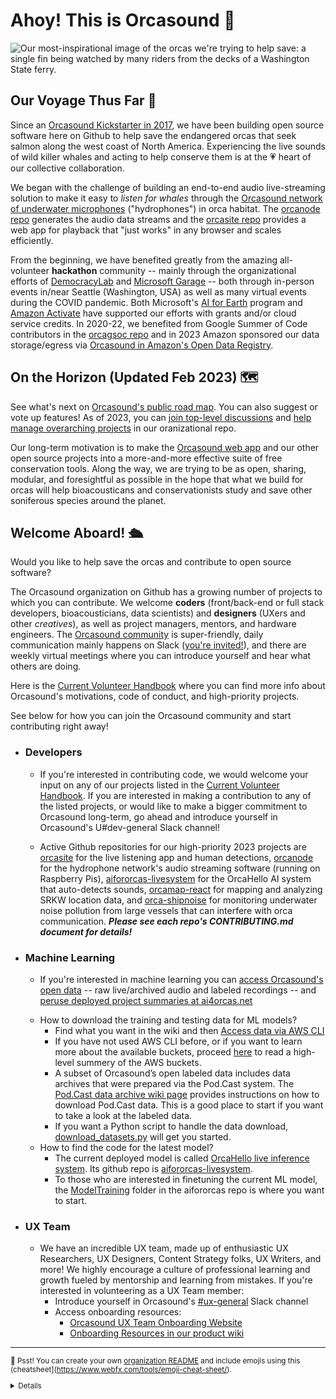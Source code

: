 <h1> Ahoy! This is Orcasound 👋 </h1>

<img alt="Our most-inspirational image of the orcas we're trying to help save: a single fin being watched by many riders from the decks of a Washington State ferry." src="https://user-images.githubusercontent.com/14044595/138359353-7ed3b581-613f-40f4-98ea-eacb91c5b04b.png">

<h2> Our Voyage Thus Far 🧭 </h2>

Since an [Orcasound Kickstarter in 2017](https://www.kickstarter.com/projects/sveirs/orcasound-listen-for-whales), we have been building open source software here on Github to help save the endangered orcas that seek salmon along the west coast of North America. Experiencing the live sounds of wild killer whales and acting to help conserve them is at the 💗 heart of our collective collaboration.

We began with the challenge of building an end-to-end audio live-streaming solution to make it easy to *listen for whales* through the [Orcasound network of underwater microphones](https://orcasound.net) ("hydrophones") in orca habitat. The [orcanode repo](https://github.com/orcasound/orcanode) generates the audio data streams and the [orcasite repo](https://github.com/orcasound/orcasite) provides a web app for playback that "just works" in any browser and scales efficiently. 

From the beginning, we have benefited greatly from the amazing all-volunteer **hackathon** community -- mainly through the organizational efforts of [DemocracyLab](https://www.democracylab.org/projects/81) and [Microsoft Garage](https://www.microsoft.com/en-us/garage/) -- both through in-person events in/near Seattle (Washington, USA) as well as many virtual events during the COVID pandemic. Both Microsoft's [AI for Earth](https://www.microsoft.com/en-us/ai/ai-for-earth) program and [Amazon Activate](https://aws.amazon.com/activate/) have supported our efforts with grants and/or cloud service credits. In 2020-22, we benefited from Google Summer of Code contributors in the [orcagsoc repo](https://github.com/orcasound/orcagsoc) and in 2023 Amazon sponsored our data storage/egress via [Orcasound in Amazon's Open Data Registry](https://registry.opendata.aws/orcasound/). 

<h2> On the Horizon (Updated Feb 2023) 🗺️ </h2>

See what's next on [Orcasound's public road map](https://trello.com/b/wBg0qhss/orcasound-roadmap). You can also suggest or vote up features! As of 2023, you can [join top-level discussions](https://github.com/orcasound/.github/discussions) and [help manage overarching projects](https://github.com/orcasound/.github/projects?query=is%3Aopen) in our oranizational repo.

Our long-term motivation is to make the [Orcasound web app](https://live.orcasound.net/) and our other open source projects into a more-and-more effective suite of free conservation tools. Along the way, we are trying to be as open, sharing, modular, and foresightful as possible in the hope that what we build for orcas will help bioacousticans and conservationists study and save other soniferous species around the planet.

<h2> Welcome Aboard! 🛳️ </h2>

Would you like to help save the orcas and contribute to open source software? 

The Orcasound organization on Github has a growing number of projects to which you can contribute. We welcome **coders** (front/back-end or full stack developers, bioacousticians, data scientists) and **designers** (UXers and other *creatives*), as well as project managers, mentors, and hardware engineers. The [Orcasound community](https://www.orcasound.net/hacker-hall-of-fame/) is super-friendly, daily communication mainly happens on Slack ([you're invited!](https://join.slack.com/t/orcasound/shared_invite/zt-1jr7te193-ObLYcTxx4s7SO7EA9kmcaw)), and there are weekly virtual meetings where you can introduce yourself and hear what others are doing. 

Here is the [Current Volunteer Handbook](https://drive.google.com/file/d/1GHuylE3qPm2UAyUA_f1yOtMgutBpXF6V/view?usp=sharing) where you can find more info about Orcasound's motivations, code of conduct, and high-priority projects.

See below for how you can join the Orcasound community and start contributing right away!

* <h3> Developers </h3>

	+ If you're interested in contributing code, we would welcome your input on any of our projects listed in the [Current Volunteer Handbook](https://drive.google.com/file/d/1GHuylE3qPm2UAyUA_f1yOtMgutBpXF6V/view?usp=sharing). If you are interested in making a contribution to any of the listed projects, or would like to make a bigger commitment to Orcasound long-term, go ahead and introduce yourself in Orcasound's U#dev-general Slack channel!

	+ Active Github repositories for our high-priority 2023 projects are [orcasite](https://github.com/orcasound/orcasite) for the live listening app and human detections, [orcanode](https://github.com/orcasound/orcanode) for the hydrophone network's audio streaming software (running on Raspberry Pis), [aifororcas-livesystem](https://github.com/orcasound/aifororcas-livesystem) for the OrcaHello AI system that auto-detects sounds, [orcamap-react](https://github.com/orcasound/orcamap-react) for mapping and analyzing SRKW location data, and [orca-shipnoise](https://github.com/orcasound/orca-shipnoise) for monitoring underwater noise pollution from large vessels that can interfere with orca communication. ***Please see each repo's CONTRIBUTING.md document for details!***

* <h3> Machine Learning </h3>

	+ If you're interested in machine learning you can [access Orcasound's open data](https://github.com/orcasound/orcadata/wiki) -- raw live/archived audio and labeled recordings -- and [peruse deployed project summaries at ai4orcas.net](https://ai4orcas.net/portfolio/) </p>
	+ How to download the training and testing data for ML models?
		+ Find what you want in the wiki and then [Access data via AWS CLI](https://github.com/orcasound/orcadata/wiki/Data-access-via-AWS-CLI)
		+ If you have not used AWS CLI before, or if you want to learn more about the available buckets, proceed [here](https://github.com/orcasound/orcadata/blob/master/access.md) to read a high-level summery of the AWS buckets.
		+ A subset of Orcasound’s open labeled data includes data archives that were prepared via the Pod.Cast system. The [Pod.Cast data archive wiki page](https://github.com/orcasound/orcadata/wiki/Pod.Cast-data-archive) provides instructions on how to download Pod.Cast data. This is a good place to start if you want to take a look at the labeled data.
		+ If you want a Python script to handle the data download, [download_datasets.py](https://github.com/orcasound/aifororcas-orcaml/blob/master/data_ml/tools/download_datasets.py) will get you started.
	+ How to find the code for the latest model? 
		+ The current deployed model is called [OrcaHello live inference system](https://ai4orcas.net/portfolio/orcahello/). Its github repo is [aifororcas-livesystem](https://github.com/orcasound/aifororcas-livesystem). 
		+ To those who are interested in finetuning the current ML model, the [ModelTraining](https://github.com/orcasound/aifororcas-livesystem/tree/main/ModelTraining) folder in the aifororcas repo is where you want to start.

 * <h3> UX Team </h3>

	+ We have an incredible UX team, made up of enthusiastic UX Researchers, UX Designers, Content Strategy folks, UX Writers, and more! We highly encourage a culture of professional learning and growth fueled by mentorship and learning from mistakes. If you're interested in volunteering as a UX Team member:
		+ Introduce yourself in Orcasound's [#ux-general](https://orcasound.slack.com/archives/CE5KAK4D6) Slack channel 
		+ Access onboarding resources:
			+ [Orcasound UX Team Onboarding Website](https://sites.google.com/view/orcasound-onboarding-site/home)
   			+ [Onboarding Resources in our product wiki](https://github.com/orcasound/product/wiki)
    

---
<sub>

🤫 Psst! You can create your own [organization README](https://docs.github.com/en/organizations/collaborating-with-groups-in-organizations/customizing-your-organizations-profile) and include emojis using this (cheatsheet](https://www.webfx.com/tools/emoji-cheat-sheet/).

<details>
* <h3> Google Summer of Code Prospective Contributors </h3>

If you're a prospective Google Summer of Code contributor, don't miss [Orcasound's GSoC project page](https://www.orcasound.net/portfolio/google-summer-of-code-open-source-software-for-students-orcas/) and [open source advice from Orcasound's past GSoC participants](https://github.com/orcasound/orcagsoc/blob/master/OPEN-SOURCE-best-practice+tips.md)!
</details>

</sub>
